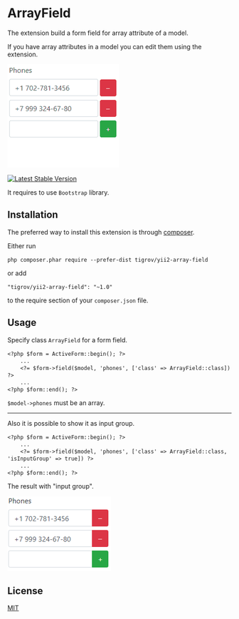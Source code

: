 ArrayField
===========

The extension build a form field for array attribute of a model.

If you have array attributes in a model you can edit them using the extension.

![drawing](array-field.gif)

[![Latest Stable Version](https://poser.pugx.org/Tigrov/yii2-array-field/v/stable)](https://packagist.org/packages/Tigrov/yii2-array-field)

It requires to use `Bootstrap` library.

Installation
------------

The preferred way to install this extension is through [composer](http://getcomposer.org/download/).

Either run

```
php composer.phar require --prefer-dist tigrov/yii2-array-field
```

or add

```
"tigrov/yii2-array-field": "~1.0"
```

to the require section of your `composer.json` file.

Usage
-----

Specify class `ArrayField` for a form field.

```
<?php $form = ActiveForm::begin(); ?>
    ...
    <?= $form->field($model, 'phones', ['class' => ArrayField::class]) ?>
    ...
<?php $form::end(); ?>
```

`$model->phones` must be an array.

---------------

Also it is possible to show it as input group.

```
<?php $form = ActiveForm::begin(); ?>
    ...
    <?= $form->field($model, 'phones', ['class' => ArrayField::class, 'isInputGroup' => true]) ?>
    ...
<?php $form::end(); ?>
```

The result with "input group".

![drawing](input-group.png)

License
-------

[MIT](LICENSE)
